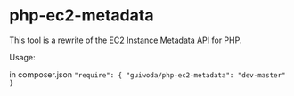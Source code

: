 php-ec2-metadata
================

This tool is a rewrite of the [EC2 Instance Metadata API](http://aws.amazon.com/code/1825) for PHP.

Usage:

in composer.json
`"require": {
	"guiwoda/php-ec2-metadata": "dev-master"
}`